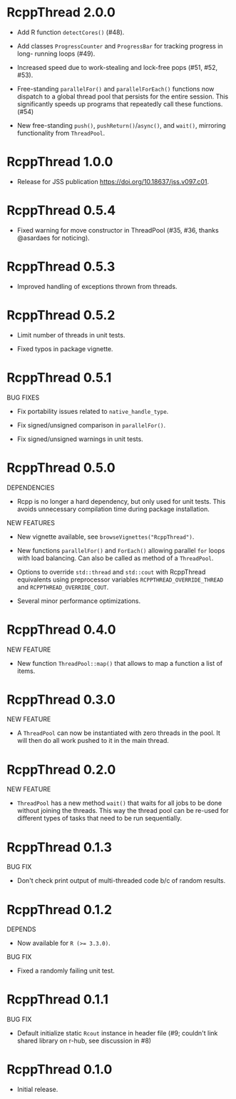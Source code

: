 # RcppThread 2.0.0

* Add R function `detectCores()` (#48).

* Add classes `ProgressCounter` and `ProgressBar` for tracking progress in long-
  running loops (#49).

* Increased speed due to work-stealing and lock-free pops (#51, #52, #53).

* Free-standing `parallelFor()` and `parallelForEach()` functions now dispatch 
  to a global thread pool that persists for the entire session. This 
  significantly speeds up programs that repeatedly call these functions. (#54)
  
* New free-standing `push()`, `pushReturn()`/`async()`, and `wait()`, mirroring
  functionality from `ThreadPool`.


# RcppThread 1.0.0

* Release for JSS publication https://doi.org/10.18637/jss.v097.c01.


# RcppThread 0.5.4

* Fixed warning for move constructor in ThreadPool (#35, #36, thanks @asardaes 
  for noticing).


# RcppThread 0.5.3

* Improved handling of exceptions thrown from threads.


# RcppThread 0.5.2

* Limit number of threads in unit tests.

* Fixed typos in package vignette.


# RcppThread 0.5.1

BUG FIXES

* Fix portability issues related to `native_handle_type`.

* Fix signed/unsigned comparison in `parallelFor()`.

* Fix signed/unsigned warnings in unit tests.


# RcppThread 0.5.0

DEPENDENCIES

* Rcpp is no longer a hard dependency, but only used for unit tests. This avoids unnecessary compilation time during package installation. 

NEW FEATURES

* New vignette available, see `browseVignettes("RcppThread")`.

* New functions `parallelFor()` and `ForEach()` allowing parallel `for` loops 
  with load balancing. Can also be called as method of a `ThreadPool`.

* Options to override `std::thread` and `std::cout` with RcppThread equivalents 
  using preprocessor variables `RCPPTHREAD_OVERRIDE_THREAD` and 
  `RCPPTHREAD_OVERRIDE_COUT`.
  
* Several minor performance optimizations.


# RcppThread 0.4.0

NEW FEATURE

* New function `ThreadPool::map()` that allows to map a function a list of items.


# RcppThread 0.3.0

NEW FEATURE

* A `ThreadPool` can now be instantiated with zero threads in the pool. It
  will then do all work pushed to it in the main thread.


# RcppThread 0.2.0

NEW FEATURE

* `ThreadPool` has a new method `wait()` that waits for all jobs to be done 
  without joining the threads. This way the thread pool can be re-used for 
  different types of tasks that need to be run sequentially.


# RcppThread 0.1.3

BUG FIX

* Don't check print output of multi-threaded code b/c of random results.


# RcppThread 0.1.2

DEPENDS

* Now available for `R (>= 3.3.0)`.

BUG FIX

* Fixed a randomly failing unit test.


# RcppThread 0.1.1

BUG FIX

* Default initialize static `Rcout` instance in header file (#9; couldn't link
  shared library on r-hub, see discussion in #8) 


# RcppThread 0.1.0

* Initial release.
